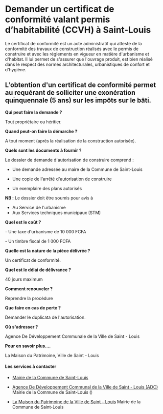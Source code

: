 # Demander un certificat de conformité valant permis d’habitabilité (CCVH) à Saint-Louis

Le certificat de conformité est un acte administratif qui atteste de la conformité des travaux de construction réalisés avec le permis de construire et avec les règlements en vigueur en matière d'urbanisme et d'habitat. Il lui permet de s'assurer que l'ouvrage produit, est bien réalisé dans le respect des normes architecturales, urbanistiques de confort et d'hygiène.  
  
L'obtention d'un certificat de conformité permet au requérant de solliciter une exonération quinquennale (5 ans) sur les impôts sur le bâti.
-----------------------------------------------------------------------------------------------------------------------------------------------------------------------------------------------------------------------------------------------------------------------------------------------------------------------------------------------------------------------------------------------------------------------------------------------------------------------------------------------------------------------------------

**Qui peut faire la demande ?**

Tout propriétaire ou héritier.

**Quand peut-on faire la démarche ?**

A tout moment (après la réalisation de la construction autorisée).

**Quels sont les documents à fournir ?**

Le dossier de demande d'autorisation de construire comprend :

*   Une demande adressée au maire de la Commune de Saint-Louis  
    
*   Une copie de l'arrêté d'autorisation de construire  
    
*   Un exemplaire des plans autorisés  
    

**NB :** Le dossier doit être soumis pour avis à

*   Au Service de l'urbanisme
*   Aux Services techniques municipaux (STM)

**Quel est le coût ?**

\- Une taxe d'urbanisme de 10 000 FCFA

\- Un timbre fiscal de 1 000 FCFA

**Quelle est la nature de la pièce délivrée ?**

Un certificat de conformité.  

**Quel est le délai de délivrance ?**

40 jours maximum  

**Comment renouveler ?**

Reprendre la procédure

**Que faire en cas de perte ?**

Demander le duplicata de l'autorisation.

**Où s'adresser ?**

Agence De Développement Communale de la Ville de Saint - Louis       

**Pour en savoir plus....**  

La Maison du Patrimoine, Ville de Saint - Louis

#### Les services à contacter

*   [Mairie de la Commune de Saint-Louis](../../../services/mairie-de-la-commune-de-saint-louis.md)
*   [Agence De Développement Communal de la Ville de Saint - Louis (ADC)](../../../services/agence-de-developpement-communal-de-la-ville-de-saint-louis-adc.md) Mairie de la Commune de Saint-Louis ()  
    
*   [La Maison du Patrimoine de la Ville de Saint - Louis](../../../services/la-maison-du-patrimoine-de-la-ville-de-saint-louis.md) Mairie de la Commune de Saint-Louis